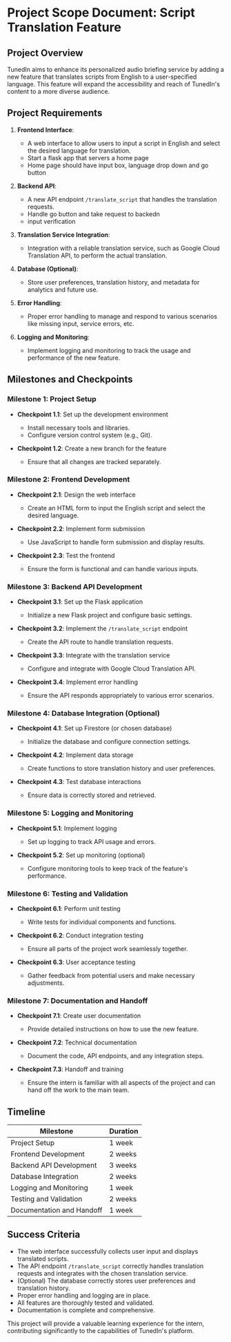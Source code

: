 # Project Scope Document: Script Translation Feature

## Project Overview

TunedIn aims to enhance its personalized audio briefing service by adding a new feature that translates scripts from English to a user-specified language. This feature will expand the accessibility and reach of TunedIn's content to a more diverse audience.

## Project Requirements

1. **Frontend Interface**:
   - A web interface to allow users to input a script in English and select the desired language for translation.
   - Start a flask app that servers a home page
   - Home page should have input box, language drop down and go button

2. **Backend API**:
   - A new API endpoint `/translate_script` that handles the translation requests.
   - Handle go button and take request to backedn
   - input verification

3. **Translation Service Integration**:
   - Integration with a reliable translation service, such as Google Cloud Translation API, to perform the actual translation.

4. **Database (Optional)**:
   - Store user preferences, translation history, and metadata for analytics and future use.

5. **Error Handling**:
   - Proper error handling to manage and respond to various scenarios like missing input, service errors, etc.

6. **Logging and Monitoring**:
   - Implement logging and monitoring to track the usage and performance of the new feature.

## Milestones and Checkpoints

### Milestone 1: Project Setup

- **Checkpoint 1.1**: Set up the development environment
  - Install necessary tools and libraries.
  - Configure version control system (e.g., Git).

- **Checkpoint 1.2**: Create a new branch for the feature
  - Ensure that all changes are tracked separately.

### Milestone 2: Frontend Development

- **Checkpoint 2.1**: Design the web interface
  - Create an HTML form to input the English script and select the desired language.

- **Checkpoint 2.2**: Implement form submission
  - Use JavaScript to handle form submission and display results.

- **Checkpoint 2.3**: Test the frontend
  - Ensure the form is functional and can handle various inputs.

### Milestone 3: Backend API Development

- **Checkpoint 3.1**: Set up the Flask application
  - Initialize a new Flask project and configure basic settings.

- **Checkpoint 3.2**: Implement the `/translate_script` endpoint
  - Create the API route to handle translation requests.

- **Checkpoint 3.3**: Integrate with the translation service
  - Configure and integrate with Google Cloud Translation API.

- **Checkpoint 3.4**: Implement error handling
  - Ensure the API responds appropriately to various error scenarios.

### Milestone 4: Database Integration (Optional)

- **Checkpoint 4.1**: Set up Firestore (or chosen database)
  - Initialize the database and configure connection settings.

- **Checkpoint 4.2**: Implement data storage
  - Create functions to store translation history and user preferences.

- **Checkpoint 4.3**: Test database interactions
  - Ensure data is correctly stored and retrieved.

### Milestone 5: Logging and Monitoring

- **Checkpoint 5.1**: Implement logging
  - Set up logging to track API usage and errors.

- **Checkpoint 5.2**: Set up monitoring (optional)
  - Configure monitoring tools to keep track of the feature's performance.

### Milestone 6: Testing and Validation

- **Checkpoint 6.1**: Perform unit testing
  - Write tests for individual components and functions.

- **Checkpoint 6.2**: Conduct integration testing
  - Ensure all parts of the project work seamlessly together.

- **Checkpoint 6.3**: User acceptance testing
  - Gather feedback from potential users and make necessary adjustments.

### Milestone 7: Documentation and Handoff

- **Checkpoint 7.1**: Create user documentation
  - Provide detailed instructions on how to use the new feature.

- **Checkpoint 7.2**: Technical documentation
  - Document the code, API endpoints, and any integration steps.

- **Checkpoint 7.3**: Handoff and training
  - Ensure the intern is familiar with all aspects of the project and can hand off the work to the main team.

## Timeline

| Milestone                 | Duration |
|---------------------------|----------|
| Project Setup             | 1 week   |
| Frontend Development      | 2 weeks  |
| Backend API Development   | 3 weeks  |
| Database Integration      | 2 weeks  |
| Logging and Monitoring    | 1 week   |
| Testing and Validation    | 2 weeks  |
| Documentation and Handoff | 1 week   |

## Success Criteria

- The web interface successfully collects user input and displays translated scripts.
- The API endpoint `/translate_script` correctly handles translation requests and integrates with the chosen translation service.
- (Optional) The database correctly stores user preferences and translation history.
- Proper error handling and logging are in place.
- All features are thoroughly tested and validated.
- Documentation is complete and comprehensive.

This project will provide a valuable learning experience for the intern, contributing significantly to the capabilities of TunedIn's platform.
